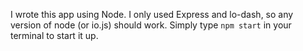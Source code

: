 I wrote this app using Node. I only used Express and lo-dash, so any version of node (or io.js) should work. Simply type `npm start` in your terminal to start it up.
